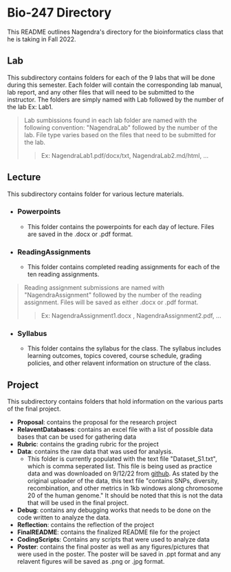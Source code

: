 # Bio-247 Directory

This README outlines Nagendra's directory for the bioinformatics class that he is taking in Fall 2022. 


## Lab

This subdirectory contains folders for each of the 9 labs that will be done during this semester.  Each folder will contain the corresponding lab manual, lab report, and any other files that will need to be submitted to the instructor. The folders are simply named with Lab followed by the number of the lab Ex: Lab1.
>Lab sumbissions found in each lab folder are named with the following convention: "NagendraLab" followed by the number of the lab. File type varies based on the files that need to be submitted for the lab. 
>>Ex: NagendraLab1.pdf/docx/txt, NagendraLab2.md/html, ...
 ## Lecture 
This subdirectory contains folder for various lecture materials. 
- ### Powerpoints
  - This folder contains the powerpoints for each day of lecture. Files are saved in the .docx or .pdf format.   
- ### ReadingAssignments
  - This folder contains completed reading assignments for each of the ten reading assignments.
>Reading assignment submissions are named with "NagendraAssignment" followed by the number of the reading assignment. Files will be saved as either .docx or .pdf format.
>>Ex: NagendraAssignment1.docx , NagendraAssignment2.pdf, ...   
- ### Syllabus
  - This folder contains the syllabus for the class. The syllabus includes learning outcomes, topics covered, course schedule, grading policies, and other relavent information on structure of the class. 
## Project 
This subdirectory contains folders that hold information on the various parts of the final project. 
- **Proposal**: contains the proposal for the research project 
- **RelaventDatabases**: contains an excel file with a list of possible data bases that can be used for gathering data
- **Rubric**: contains the grading rubric for the project
- **Data**: contains the raw data that was used for analysis.
  -  This folder is currently populated with the text file "Dataset_S1.txt", which is comma seperated list. This file is being used as practice 
data and was downloaded on 9/12/22 from [github](https://github.com/vsbuffalo/bds-files/tree/master/chapter-08-r). As stated by the original uploader of the data, this text file "contains SNPs, diversity, recombination, and other metrics in 1kb windows along chromosome 20 of the human genome." It should be noted that this is not the data that will be used in the final project.
- **Debug**: contains any debugging works that needs to be done on the code written to analyze the data.
- **Reflection**: contains the reflection of the project
- **FinalREADME**: contains the finalized README file for the project
- **CodingScripts**: Contains any scripts that were used to analyze data
- **Poster**: contains the final poster as well as any figures/pictures that were used in the poster. The poster will be saved in .ppt format and any relavent figures will be saved as .png or .jpg format. 



